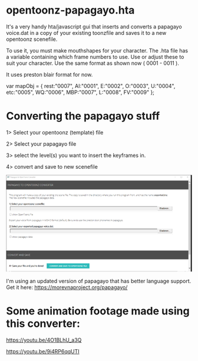 # opentoonz-papagayo.hta
It's a very handy hta/javascript gui that inserts and converts a papagayo voice.dat in a copy of your existing toonzfile and saves it to a new opentoonz scenefile.

To use it, you must make mouthshapes for your character. 
The .hta file has a variable containing which frame numbers to use. 
Use or adjust these to suit your character. Use the same format as shown now ( 0001 - 0011 ).

It uses preston blair format for now.

var mapObj = {
   rest:"0007",
   AI:"0001",
   E:"0002",
   O:"0003",
   U:"0004",
   etc:"0005",
   WQ:"0006",
   MBP:"0007",
   L:"0008",
   FV:"0009"
};


# Converting the papagayo stuff 
1> Select your opentoonz (template) file

2> Select your papagayo file

3> select the level(s) you want to insert the keyframes in.

4> convert and save to new scenefile

<img src="screenshot.png">

I'm using an updated version of papagayo that has better language support. Get it here:
https://morevnaproject.org/papagayo/

# Some animation footage made using this converter: 

https://youtu.be/4O1BLhU_a3Q 

https://youtu.be/9i4RP6qqUTI



